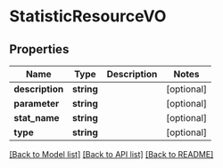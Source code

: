 # StatisticResourceVO

## Properties
Name | Type | Description | Notes
------------ | ------------- | ------------- | -------------
**description** | **string** |  | [optional] 
**parameter** | **string** |  | [optional] 
**stat_name** | **string** |  | [optional] 
**type** | **string** |  | [optional] 

[[Back to Model list]](../README.md#documentation-for-models) [[Back to API list]](../README.md#documentation-for-api-endpoints) [[Back to README]](../README.md)


